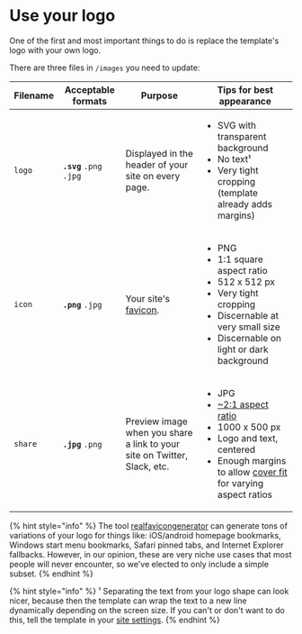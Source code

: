 # Use your logo

One of the first and most important things to do is replace the template's logo with your own logo.

There are three files in `/images` you need to update:

| Filename | Acceptable formats       | Purpose                                                                                                | Tips for best appearance                                                                                                                                                                                                                                                                                      |
| -------- | ------------------------ | ------------------------------------------------------------------------------------------------------ | ------------------------------------------------------------------------------------------------------------------------------------------------------------------------------------------------------------------------------------------------------------------------------------------------------------- |
| `logo`   | **`.svg`** `.png` `.jpg` | Displayed in the header of your site on every page.                                                    | <ul><li>SVG with transparent background</li><li>No text¹</li><li>Very tight cropping (template already adds margins)</li></ul>                                                                                                                                                                                |
| `icon`   | **`.png`** `.jpg`        | Your site's [favic](https://en.wikipedia.org/wiki/Favicon)[on](https://en.wikipedia.org/wiki/Favicon). | <ul><li>PNG</li><li>1:1 square aspect ratio</li><li>512 x 512 px</li><li>Very tight cropping</li><li>Discernable at very small size</li><li>Discernable on light or dark background</li></ul>                                                                                                                 |
| `share`  | **`.jpg`** `.png`        | Preview image when you share a link to your site on Twitter, Slack, etc.                               | <ul><li>JPG</li><li><a href="https://iamturns.com/open-graph-image-size/">~2:1 aspect ratio</a></li><li>1000 x 500 px</li><li>Logo and text, centered</li><li>Enough margins to allow <a href="https://developer.mozilla.org/en-US/docs/Web/CSS/object-fit">cover fit</a> for varying aspect ratios</li></ul> |

{% hint style="info" %}
The tool [realfavicongenerator](https://realfavicongenerator.net/) can generate tons of variations of your logo for things like: iOS/android homepage bookmarks, Windows start menu bookmarks, Safari pinned tabs, and Internet Explorer fallbacks. However, in our opinion, these are very niche use cases that most people will never encounter, so we've elected to only include a simple subset.
{% endhint %}

{% hint style="info" %}
¹ Separating the text from your logo shape can look nicer, because then the template can wrap the text to a new line dynamically depending on the screen size. If you can't or don't want to do this, tell the template in your [site settings](configure-your-site.md).
{% endhint %}
